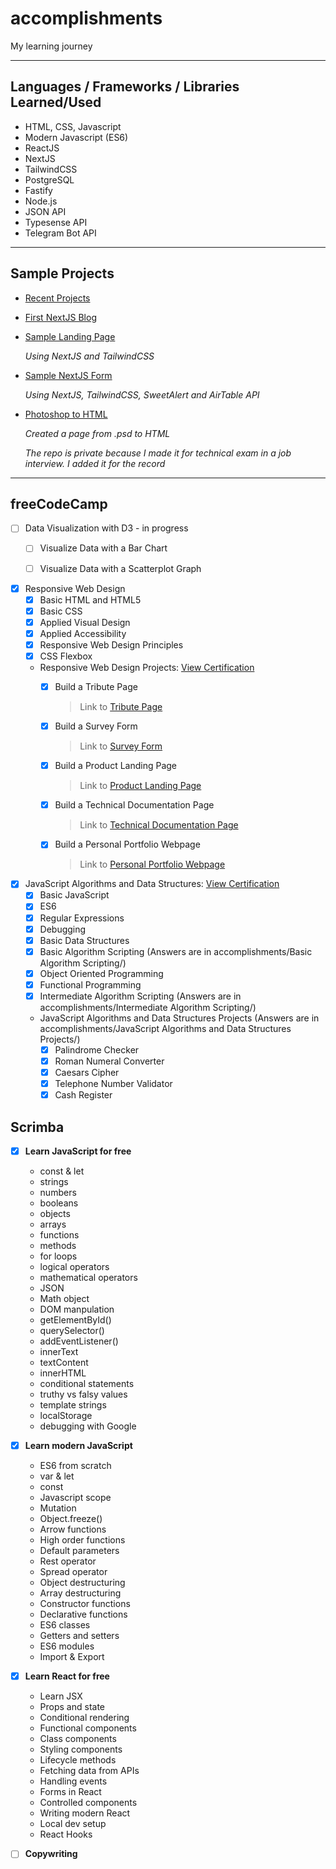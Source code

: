 # accomplishments
My learning journey 

-----------------------------------------------------------------
## Languages / Frameworks / Libraries Learned/Used
- HTML, CSS, Javascript
- Modern Javascript (ES6)
- ReactJS
- NextJS
- TailwindCSS
- PostgreSQL
- Fastify
- Node.js
- JSON API
- Typesense API
- Telegram Bot API

-----------------------------------------------------------------

## Sample Projects
- [Recent Projects](https://blemmmm.github.io/#projects)
- [First NextJS Blog](https://nextjs-blog.blessly-pera.vercel.app/)
- [Sample Landing Page](https://nextjs.blessly-pera.vercel.app)
  
  *Using NextJS and TailwindCSS*
  
- [Sample NextJS Form](https://samplenextform-blesslypera.vercel.app/)
  
  *Using NextJS, TailwindCSS, SweetAlert and AirTable API*
 
  
- [Photoshop to HTML](https://github.com/blemmmm/crhsample)
 
  *Created a page from .psd to HTML*
  
  *The repo is private because I made it for technical exam in a job interview. I added it for the record*
  
-----------------------------------------------------------------

## freeCodeCamp
- [ ] Data Visualization with D3 - in progress
   - [ ] Visualize Data with a Bar Chart
   - [ ] Visualize Data with a Scatterplot Graph


- [x] Responsive Web Design
  - [x] Basic HTML and HTML5
  - [x] Basic CSS
  - [x] Applied Visual Design
  - [x] Applied Accessibility
  - [x] Responsive Web Design Principles
  - [x] CSS Flexbox
  - Responsive Web Design Projects: [View Certification](https://www.freecodecamp.org/certification/blesslypera/responsive-web-design)
    - [x] Build a Tribute Page
      
      > Link to [Tribute Page](https://codepen.io/blesslypera/full/PomgeXr)
      
    - [x] Build a Survey Form
   
      > Link to [Survey Form](https://codepen.io/blesslypera/full/JjJpNpr)
      
    - [x] Build a Product Landing Page
    
      > Link to [Product Landing Page](https://codepen.io/blesslypera/full/WNExabj)
      
    - [x] Build a Technical Documentation Page
    
      > Link to [Technical Documentation Page](https://codepen.io/blesslypera/full/vYJgeGv)
     
    - [x] Build a Personal Portfolio Webpage
    
      > Link to [Personal Portfolio Webpage](https://codepen.io/blesslypera/full/WNEOoQL)
   
- [x] JavaScript Algorithms and Data Structures: [View Certification](https://www.freecodecamp.org/certification/blesslypera/javascript-algorithms-and-data-structures)
  - [x] Basic JavaScript
  - [x] ES6
  - [x] Regular Expressions
  - [x] Debugging
  - [x] Basic Data Structures   
  - [x] Basic Algorithm Scripting (Answers are in accomplishments/Basic Algorithm Scripting/)
  - [x] Object Oriented Programming
  - [x] Functional Programming
  - [x] Intermediate Algorithm Scripting (Answers are in accomplishments/Intermediate Algorithm Scripting/)
  - JavaScript Algorithms and Data Structures Projects (Answers are in accomplishments/JavaScript Algorithms and Data Structures Projects/)
    - [x] Palindrome Checker
    - [x] Roman Numeral Converter
    - [x] Caesars Cipher
    - [x] Telephone Number Validator
    - [x] Cash Register

## Scrimba
- [x] **Learn JavaScript for free**
  - const & let
  - strings
  - numbers
  - booleans
  - objects
  - arrays
  - functions
  - methods
  - for loops
  - logical operators
  - mathematical operators
  - JSON
  - Math object
  - DOM manpulation
  - getElementById()
  - querySelector()
  - addEventListener()
  - innerText
  - textContent
  - innerHTML
  - conditional statements
  - truthy vs falsy values
  - template strings
  - localStorage
  - debugging with Google


- [x] **Learn modern JavaScript**
  - ES6 from scratch
  - var & let
  - const
  - Javascript scope
  - Mutation
  - Object.freeze()
  - Arrow functions
  - High order functions
  - Default parameters
  - Rest operator
  - Spread operator
  - Object destructuring
  - Array destructuring
  - Constructor functions
  - Declarative functions
  - ES6 classes
  - Getters and setters
  - ES6 modules
  - Import & Export


- [x] **Learn React for free**
  -  Learn JSX
  -  Props and state
  -  Conditional rendering
  -  Functional components
  -  Class components
  -  Styling components
  -  Lifecycle methods
  -  Fetching data from APIs
  -  Handling events
  -  Forms in React
  -  Controlled components
  -  Writing modern React
  -  Local dev setup
  -  React Hooks


- [ ] **Copywriting**

